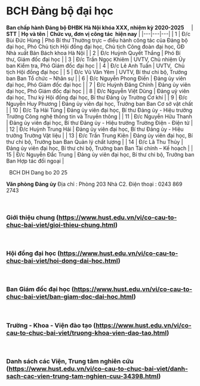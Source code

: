 # BCH Đảng bộ đại học
**Ban chấp hành Đảng bộ ĐHBK Hà Nội khóa XXX,
nhiệm kỳ 2020-2025**
 
 
| **STT** | **Họ và tên** | **Chức vụ, đơn vị công tác 
			hiện nay** |
|---|---|---|
| 1 | Đ/c Bùi Đức Hùng | Phó Bí thư Thường trực – điều hành công tác của Đảng bộ đại học, Phó Chủ tịch Hội đồng đại học, Chủ tịch Công đoàn đại học, GĐ Nhà xuất Bản Bách khoa Hà Nội |
| 2 | Đ/c Huỳnh Quyết Thắng | Phó Bí thư, Giám đốc đại học |
| 3 | Đ/c Trần Ngọc Khiêm | UVTV, Chủ nhiệm Ủy ban Kiểm tra, Phó Giám đốc đại học |
| 4 | Đ/c Lê Anh Tuấn | UVTV,  Chủ tịch Hội đồng đại học |
| 5 | Đ/c Vũ Văn Yêm | UVTV, Bí thư chi bộ, Trưởng ban Ban Tổ chức – Nhân sự |
| 6 | Đ/c Nguyễn Phong Điền | Đảng ủy viên đại học, Phó Giám đốc đại học |
| 7 | Đ/c Huỳnh Đăng Chính | Đảng ủy viên đại học, Phó Giám đốc đại học |
| 8 | Đ/c Nguyễn Việt Dũng | Đảng uỷ viên đại học, Thư ký Hội đồng đại học, Bí thư Đảng ủy Trường Cơ khí |
| 9 | Đ/c Nguyễn Huy Phương | Đảng ủy viên đại học, Trưởng ban Ban Cơ sở vật chất |
| 10 | Đ/c Tạ Hải Tùng | Đảng ủy viên đại học, Bí thư Đảng ủy - Hiệu trưởng Trường Công nghệ thông tin và Truyền thông |
| 11 | Đ/c Nguyễn Hữu Thanh | Đảng ủy viên đại học, Bí thư Đảng ủy - Hiệu trưởng Trường Điện - Điện tử |
| 12 | Đ/c Huỳnh Trung Hải | Đảng ủy viên đại học, Bí thư Đảng ủy - Hiệu trưởng Trường Vật liệu |
| 13 | Đ/c Trần Trung Kiên | Đảng ủy viên đại học, Bí thư chi bộ, Trưởng ban Ban Quản lý chất lượng |
| 14 | Đ/c Lã Thu Thủy | Đảng ủy viên đại học, Bí thư chi bộ, Trưởng ban Ban Tài chính – Kế hoạch |
| 15 | Đ/c Nguyễn Đắc Trung | Đảng ủy viên đại học, Bí thư chi bộ, Trưởng ban Ban Hợp tác đối ngoại |

 
BCH DH Dang bo 20 25

**Văn phòng Đảng ủy**
Địa chỉ : Phòng 203 Nhà C2.
Điện thoại : 0243 869 2743
		 	

 <h3>Giới thiệu chung (https://www.hust.edu.vn/vi/co-cau-to-chuc-bai-viet/gioi-thieu-chung.html)</h3>
 <h3>Hội đồng đại học (https://www.hust.edu.vn/vi/co-cau-to-chuc-bai-viet/hoi-dong-dai-hoc.html)</h3>
 <h3>Ban Giám đốc đại học (https://www.hust.edu.vn/vi/co-cau-to-chuc-bai-viet/ban-giam-doc-dai-hoc.html)</h3>
 <h3>Trường - Khoa - Viện đào tạo (https://www.hust.edu.vn/vi/co-cau-to-chuc-bai-viet/truong-khoa-vien-dao-tao.html)</h3>
 <h3>Danh sách các Viện, Trung tâm nghiên cứu (https://www.hust.edu.vn/vi/co-cau-to-chuc-bai-viet/danh-sach-cac-vien-trung-tam-nghien-cuu-34398.html)</h3>